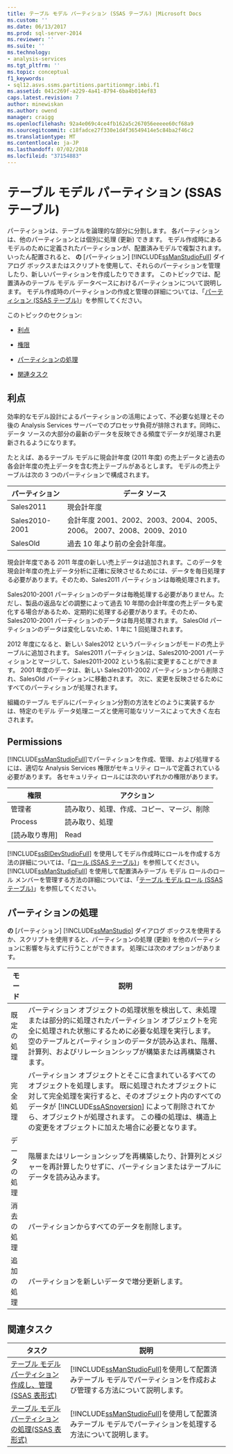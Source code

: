 ```yaml
---
title: テーブル モデル パーティション (SSAS テーブル) |Microsoft Docs
ms.custom: ''
ms.date: 06/13/2017
ms.prod: sql-server-2014
ms.reviewer: ''
ms.suite: ''
ms.technology:
- analysis-services
ms.tgt_pltfrm: ''
ms.topic: conceptual
f1_keywords:
- sql12.asvs.ssms.partitions.partitionmgr.imbi.f1
ms.assetid: 041c269f-a229-4a41-8794-6ba4b014ef83
caps.latest.revision: 7
author: minewiskan
ms.author: owend
manager: craigg
ms.openlocfilehash: 92a4e069c4ce4fb162a5c267056eeeee60cf68a9
ms.sourcegitcommit: c18fadce27f330e1d4f36549414e5c84ba2f46c2
ms.translationtype: MT
ms.contentlocale: ja-JP
ms.lasthandoff: 07/02/2018
ms.locfileid: "37154883"
---
```

# <a name="tabular-model-partitions-ssas-tabular"></a>テーブル モデル パーティション (SSAS テーブル)
  パーティションは、テーブルを論理的な部分に分割します。 各パーティションは、他のパーティションとは個別に処理 (更新) できます。 モデル作成時にあるモデルのために定義されたパーティションが、配置済みモデルで複製されます。 いったん配置されると、 **の** [パーティション] [!INCLUDE[ssManStudioFull](../../includes/ssmanstudiofull-md.md)] ダイアログ ボックスまたはスクリプトを使用して、それらのパーティションを管理したり、新しいパーティションを作成したりできます。 このトピックでは、配置済みのテーブル モデル データベースにおけるパーティションについて説明します。 モデル作成時のパーティションの作成と管理の詳細については、「[パーティション (SSAS テーブル)](partitions-ssas-tabular.md)」を参照してください。  
  
 このトピックのセクション:  
  
-   [利点](#bkmk_benefits)  
  
-   [権限](#bkmk_permissions)  
  
-   [パーティションの処理](#bkmk_process_partitions)  
  
-   [関連タスク](#bkmk_related_tasks)  
  
##  <a name="bkmk_benefits"></a> 利点  
 効率的なモデル設計によるパーティションの活用によって、不必要な処理とその後の Analysis Services サーバーでのプロセッサ負荷が排除されます。同時に、データ ソースの大部分の最新のデータを反映できる頻度でデータが処理され更新されるようになります。  
  
 たとえば、あるテーブル モデルに現会計年度 (2011 年度) の売上データと過去の各会計年度の売上データを含む売上テーブルがあるとします。 モデルの売上テーブルは次の 3 つのパーティションで構成されます。  
  
|パーティション|データ ソース|  
|---------------|---------------|  
|Sales2011|現会計年度|  
|Sales2010-2001|会計年度 2001、2002、2003、2004、2005、2006。 2007、2008、2009、2010|  
|SalesOld|過去 10 年より前の全会計年度。|  
  
 現会計年度である 2011 年度の新しい売上データは追加されます。このデータを現会計年度の売上データ分析に正確に反映させるためには、データを毎日処理する必要があります。そのため、Sales2011 パーティションは毎晩処理されます。  
  
 Sales2010-2001 パーティションのデータは毎晩処理する必要がありません。ただし、製品の返品などの調整によって過去 10 年間の会計年度の売上データも変化する場合があるため、定期的に処理する必要があります。そのため、Sales2010-2001 パーティションのデータは毎月処理されます。 SalesOld パーティションのデータは変化しないため、1 年に 1 回処理されます。  
  
 2012 年度になると、新しい Sales2012 というパーティションがモードの売上テーブルに追加されます。 Sales2011 パーティションは、Sales2010-2001 パーティションとマージして、Sales2011-2002 という名前に変更することができます。 2001 年度のデータは、新しい Sales2011-2002 パーティションから削除され、SalesOld パーティションに移動されます。 次に、変更を反映させるためにすべてのパーティションが処理されます。  
  
 組織のテーブル モデルにパーティション分割の方法をどのように実装するかは、特定のモデル データ処理ニーズと使用可能なリソースによって大きく左右されます。  
  
##  <a name="bkmk_permissions"></a> Permissions  
 [!INCLUDE[ssManStudioFull](../../includes/ssmanstudiofull-md.md)]でパーティションを作成、管理、および処理するには、適切な Analysis Services 権限がセキュリティ ロールで定義されている必要があります。 各セキュリティ ロールには次のいずれかの権限があります。  
  
|権限|アクション|  
|----------------|-------------|  
|管理者|読み取り、処理、作成、コピー、マージ、削除|  
|Process|読み取り、処理|  
|[読み取り専用]|Read|  
  
 [!INCLUDE[ssBIDevStudioFull](../../includes/ssbidevstudiofull-md.md)] を使用してモデル作成時にロールを作成する方法の詳細については、「[ロール (SSAS テーブル)](roles-ssas-tabular.md)」を参照してください。 [!INCLUDE[ssManStudioFull](../../includes/ssmanstudiofull-md.md)] を使用して配置済みテーブル モデル ロールのロール メンバーを管理する方法の詳細については、「[テーブル モデル ロール (SSAS テーブル)](tabular-model-roles-ssas-tabular.md)」を参照してください。  
  
##  <a name="bkmk_process_partitions"></a> パーティションの処理  
 **の** [パーティション] [!INCLUDE[ssManStudio](../../includes/ssmanstudio-md.md)] ダイアログ ボックスを使用するか、スクリプトを使用すると、パーティションの処理 (更新) を他のパーティションに影響を与えずに行うことができます。 処理には次のオプションがあります。  
  
|モード|説明|  
|----------|-----------------|  
|既定の処理|パーティション オブジェクトの処理状態を検出して、未処理または部分的に処理されたパーティション オブジェクトを完全に処理された状態にするために必要な処理を実行します。 空のテーブルとパーティションのデータが読み込まれ、階層、計算列、およびリレーションシップが構築または再構築されます。|  
|完全処理|パーティション オブジェクトとそこに含まれているすべてのオブジェクトを処理します。 既に処理されたオブジェクトに対して完全処理を実行すると、そのオブジェクト内のすべてのデータが [!INCLUDE[ssASnoversion](../../includes/ssasnoversion-md.md)] によって削除されてから、オブジェクトが処理されます。 この種の処理は、構造上の変更をオブジェクトに加えた場合に必要となります。|  
|データの処理|階層またはリレーションシップを再構築したり、計算列とメジャーを再計算したりせずに、パーティションまたはテーブルにデータを読み込みます。|  
|消去の処理|パーティションからすべてのデータを削除します。|  
|追加の処理|パーティションを新しいデータで増分更新します。|  
  
##  <a name="bkmk_related_tasks"></a> 関連タスク  
  
|タスク|説明|  
|----------|-----------------|  
|[テーブル モデル パーティション作成し、管理&#40;SSAS 表形式&#41;](create-and-manage-tabular-model-partitions-ssas-tabular.md)|[!INCLUDE[ssManStudioFull](../../includes/ssmanstudiofull-md.md)]を使用して配置済みテーブル モデルでパーティションを作成および管理する方法について説明します。|  
|[テーブル モデル パーティションの処理&#40;SSAS 表形式&#41;](process-tabular-model-partitions-ssas-tabular.md)|[!INCLUDE[ssManStudioFull](../../includes/ssmanstudiofull-md.md)]を使用して配置済みテーブル モデルでパーティションを処理する方法について説明します。|  
  
  
